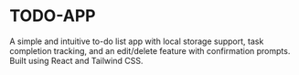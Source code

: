 # TODO-APP
A simple and intuitive to-do list app with local storage support, task completion tracking, and an edit/delete feature with confirmation prompts. Built using React and Tailwind CSS.
